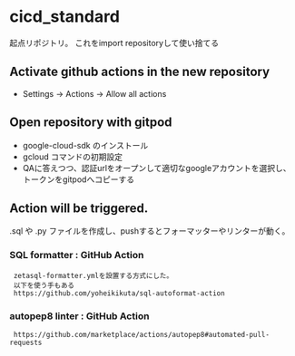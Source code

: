 # cicd_standard
起点リポジトリ。 これをimport repositoryして使い捨てる

## Activate github actions in the new repository
- Settings -> Actions -> Allow all actions

## Open repository with gitpod
- google-cloud-sdk のインストール
- gcloud コマンドの初期設定
- QAに答えつつ、認証urlをオープンして適切なgoogleアカウントを選択し、トークンをgitpodへコピーする

## Action will be triggered.
.sql や .py ファイルを作成し、pushするとフォーマッターやリンターが動く。

### SQL formatter : GitHub Action
     zetasql-formatter.ymlを設置する方式にした。
     以下を使う手もある
     https://github.com/yoheikikuta/sql-autoformat-action
     
### autopep8 linter : GitHub Action
     https://github.com/marketplace/actions/autopep8#automated-pull-requests
